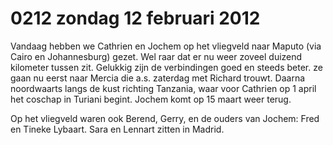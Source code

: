 # 0212 zondag 12 februari 2012
Vandaag hebben we Cathrien en Jochem op het vliegveld naar Maputo (via Cairo en Johannesburg) gezet. Wel raar dat er nu weer zoveel duizend kilometer tussen zit. Gelukkig zijn de verbindingen goed en steeds beter. ze gaan nu eerst naar Mercia die a.s. zaterdag met Richard trouwt. Daarna noordwaarts langs de kust richting Tanzania, waar voor Cathrien op 1 april het coschap in Turiani begint. Jochem komt op 15 maart weer terug. 

Op het vliegveld waren ook Berend, Gerry, en de ouders van Jochem: Fred en Tineke Lybaart. Sara en Lennart zitten in Madrid.
